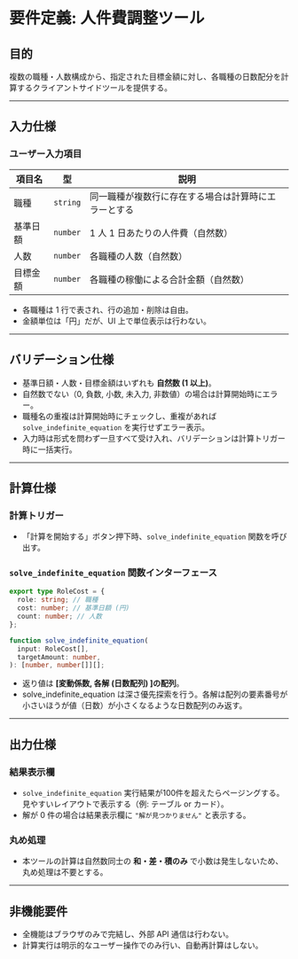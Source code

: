 # 要件定義: 人件費調整ツール

## 目的

複数の職種・人数構成から、指定された目標金額に対し、各職種の日数配分を計算するクライアントサイドツールを提供する。

---

## 入力仕様

### ユーザー入力項目

| 項目名   | 型       | 説明                                                 |
| -------- | -------- | ---------------------------------------------------- |
| 職種     | `string` | 同一職種が複数行に存在する場合は計算時にエラーとする |
| 基準日額 | `number` | 1 人 1 日あたりの人件費（自然数）                    |
| 人数     | `number` | 各職種の人数（自然数）                               |
| 目標金額 | `number` | 各職種の稼働による合計金額（自然数）                 |

- 各職種は 1 行で表され、行の追加・削除は自由。
- 金額単位は「円」だが、UI 上で単位表示は行わない。

---

## バリデーション仕様

- 基準日額・人数・目標金額はいずれも **自然数 (1 以上)**。
- 自然数でない（0, 負数, 小数, 未入力, 非数値）の場合は計算開始時にエラー。
- 職種名の重複は計算開始時にチェックし、重複があれば `solve_indefinite_equation` を実行せずエラー表示。
- 入力時は形式を問わず一旦すべて受け入れ、バリデーションは計算トリガー時に一括実行。

---

## 計算仕様

### 計算トリガー

- 「計算を開始する」ボタン押下時、`solve_indefinite_equation` 関数を呼び出す。

### `solve_indefinite_equation` 関数インターフェース

```ts
export type RoleCost = {
  role: string; // 職種
  cost: number; // 基準日額 (円)
  count: number; // 人数
};

function solve_indefinite_equation(
  input: RoleCost[],
  targetAmount: number,
): [number, number[]][];
```

- 返り値は **[変動係数, 各解 (日数配列) ]の配列**。
- solve_indefinite_equation は深さ優先探索を行う。各解は配列の要素番号が小さいほうが値（日数）が小さくなるような日数配列のみ返す。

---

## 出力仕様

### 結果表示欄

- `solve_indefinite_equation` 実行結果が100件を超えたらページングする。見やすいレイアウトで表示する（例: テーブル or カード）。
- 解が 0 件の場合は結果表示欄に `"解が見つかりません"` と表示する。

### 丸め処理

- 本ツールの計算は自然数同士の **和・差・積のみ** で小数は発生しないため、丸め処理は不要とする。

---

## 非機能要件

- 全機能はブラウザのみで完結し、外部 API 通信は行わない。
- 計算実行は明示的なユーザー操作でのみ行い、自動再計算はしない。
